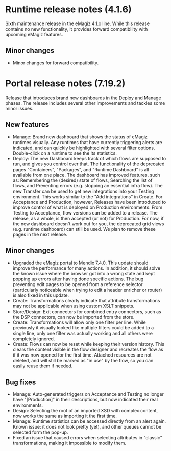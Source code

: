 # Runtime release notes (4.1.6)
Sixth maintenance release in the eMagiz 4.1.x line. While this release contains no new functionality, it provides forward compatibility with upcoming eMagiz features.
## Minor changes
- Minor changes for forward compatibility.

# Portal release notes (7.19.2)
Release that introduces brand new dashboards in the Deploy and Manage phases. The release includes several other improvements and tackles some minor issues.
## New features
- Manage: Brand new dashboard that shows the status of eMagiz runtimes visually. Any runtimes that have currently triggering alerts are indicated, and can quickly be highlighted with several filter options. Double-click on a runtime to see the its statistics.
- Deploy: The new Dashboard keeps track of which flows are supposed to run, and gives you control over that. The functionality of the deprecated pages "Containers", "Packages", and "Runtime Dashboard" is all available from one place. The dashboard has improved features, such as: Remembering the (desired) state of flows, Searching the list of flows, and Preventing errors (e.g. stopping an essential infra flow). The new Transfer can be used to get new integrations into your Testing environment. This works similar to the "Add integrations" in Create. For Acceptance and Production, however, Releases have been introduced to improve control of what is deployed on Production environments. From Testing to Acceptance, flow versions can be added to a release. The release, as a whole, is then accepted (or not) for Production. For now, if the new dashboard doesn't work out for you, the deprecated grid views (e.g. runtime dashboard) can still be used. We plan to remove these pages in the next release.
## Minor changes
- Upgraded the eMagiz portal to Mendix 7.4.0. This update should improve the performance for many actions. In addition, it should solve the known issue where the browser got into a wrong state and kept popping up errors after having done specific actions. The bug preventing edit pages to be opened from a reference selector (particularly noticeable when trying to edit a header enricher or router) is also fixed in this update.
- Create: Transformations clearly indicate that attribute transformations may not be applicable when using custom XSLT snippets.
- Store/Design: Exit connectors for combined entry connectors, such as the DSP connectors, can now be imported from the store.
- Create: Transformations will allow only one filter per line. While previously it visually looked like multiple filters could be added to a single line, only one filter was actually working and all others were completely ignored.
- Create: Flows can now be reset while keeping their version history. This clears the content visible in the flow designer and recreates the flow as if it was now opened for the first time. Attached resources are not deleted, and will still be marked as "in use" by the flow, so you can easily reuse them if needed.
## Bug fixes
- Manage: Auto-generated triggers on Acceptance and Testing no longer have "[Production]" in their descriptions, but now indicated their real environments.
- Design: Selecting the root of an imported XSD with complex content, now works the same as importing it the first time.
- Manage: Runtime statistics can be accessed directly from an alert again. Known issue: it does not look pretty (yet), and other queues cannot be selected form the pop-up.
- Fixed an issue that caused errors when selecting attributes in "classic" transformations, making it impossible to modify them.
